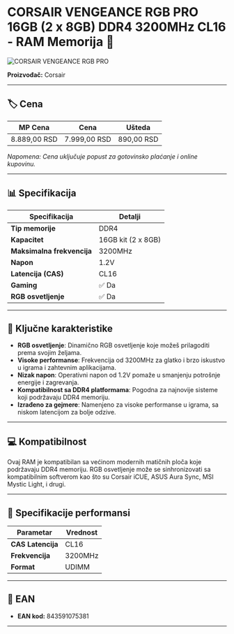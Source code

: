 # CORSAIR VENGEANCE RGB PRO 16GB (2 x 8GB) DDR4 3200MHz CL16 - RAM Memorija 🌈

![CORSAIR VENGEANCE RGB PRO](link_do_slike.jpg) <!-- Dodaj sliku proizvoda ovde ako je dostupna -->

**Proizvođač:** Corsair  

---

## 🏷️ Cena

| MP Cena        | Cena          | Ušteda       |
|----------------|---------------|--------------|
| 8.889,00 RSD   | 7.999,00 RSD  | 890,00 RSD   |

*Napomena: Cena uključuje popust za gotovinsko plaćanje i online kupovinu.*

---

## 📊 Specifikacija

| Specifikacija                       | Detalji                       |
|-------------------------------------|-------------------------------|
| **Tip memorije**                    | DDR4                          |
| **Kapacitet**                       | 16GB kit (2 x 8GB)            |
| **Maksimalna frekvencija**          | 3200MHz                       |
| **Napon**                           | 1.2V                          |
| **Latencija (CAS)**                 | CL16                          |
| **Gaming**                          | ✅ Da                         |
| **RGB osvetljenje**                 | ✅ Da                         |

---

## 🌟 Ključne karakteristike

- **RGB osvetljenje**: Dinamično RGB osvetljenje koje možeš prilagoditi prema svojim željama.
- **Visoke performanse**: Frekvencija od 3200MHz za glatko i brzo iskustvo u igrama i zahtevnim aplikacijama.
- **Nizak napon**: Operativni napon od 1.2V pomaže u smanjenju potrošnje energije i zagrevanja.
- **Kompatibilnost sa DDR4 platformama**: Pogodna za najnovije sisteme koji podržavaju DDR4 memoriju.
- **Izrađeno za gejmere**: Namenjeno za visoke performanse u igrama, sa niskom latencijom za bolje odzive.

---

## 💻 Kompatibilnost

Ovaj RAM je kompatibilan sa većinom modernih matičnih ploča koje podržavaju DDR4 memoriju. RGB osvetljenje može se sinhronizovati sa kompatibilnim softverom kao što su Corsair iCUE, ASUS Aura Sync, MSI Mystic Light, i drugi.

---

## 🔧 Specifikacije performansi

| Parametar        | Vrednost             |
|------------------|----------------------|
| **CAS Latencija**| CL16                 |
| **Frekvencija**  | 3200MHz              |
| **Format**       | UDIMM                |

---

## 📜 EAN

- **EAN kod:** 843591075381

---


